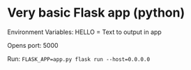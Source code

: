# Very basic Flask app (python)

Environment Variables: 
HELLO = Text to output in app

Opens port: 5000

Run:
`FLASK_APP=app.py flask run --host=0.0.0.0`
